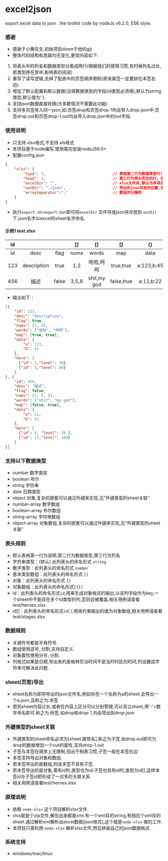 # excel2json
export excel data to json . the toolkit code by nodeJs v6.2.0, ES6 style.
### 感谢
* 感谢于小懒先生,初始项目down于他的[git](https://github.com/koalaylj/xlsx2json)
* 整体代码结构和思路均无变化,更改内容如下:
1. 将表头中的列名和数据类型分离成两行(根据我们的使用习惯,有时候列名过长,若类型掺在其中,影响表的阅读)
2. 重写了读写逻辑,去掉了配表中的页签顺序限制(原来属签一定要排在本签右边).
3. 增加了默认配置和默认数据(没填数据类型的字段(id类型必须填),默认为string类型,默认值为'').
4. 支持json数据直接转换(大多数情况不需要此功能)
5. 支持多页签导入同一json,如:页签drop和页签drop-1均会导入drop.json中.页签drop.out和页签drop-1.out均会导入drop.json中的out字段.

### 使用说明
* 只支持.xlsx格式,不支持.xls格式
* 本项目基于node编写,使用需先安装nodeJS6.0+
* 配置config.json
```json
{
    "xlsx": {
        "type": 2,                              // 表格第二行为数据类型行(基本就用id,number,string,[])
        "head": 3,                              // 第三行为表头所在的行，也是导出json的key。
        "excelDir": "",                         // xlsx文件夹,默认为本项目中的excel文件夹
        "outDir": "./json",                     // 导出的json存放的位置,支持多产出地址用','号分隔
        "arraySeparator":","                    // 数组的分隔符
    }
}
```
* 执行`export.sh/export.bat`即可将`excelDir` 文件导成json并存放到 `outDir` 下.json名字以excel的sheet名字命名.
#### 示例1 test.xlsx
| id   |              |        | []      | []          |   []       | {}           | [{}]                          |
|:----:|:------------:|:------:|:-------:|:-----------:|:----------:|:------------:|:-----------------------------:|
| id   | desc         | flag   | nums    | words       |   map      | data         | hero                          |
| 123  | description  | true   | 1,2     | 哈哈,呵呵     | true,true  | a:123;b:45   | id:2;level:30,id:3;level:80  |
| 456  | 描述          | false  | 3,5,8   | shit,my god | false,true | a:11;b:22    | id:9;level:38,id:17;level:100 |
* 输出如下：

```json
[{
    "id": 123,
    "desc": "description",
    "flag": true,
    "nums": [1, 2],
    "words": ["哈哈", "呵呵"],
    "map": [true, true],
    "data": {
        "a": 123,
        "b": 45
    },
    "hero": [
      {"id": 2,"level": 30},
      {"id": 3,"level": 80}
    ]
}, {
    "id": 456,
    "desc": "描述",
    "flag": false,
    "nums": [3, 5, 8],
    "words": ["shit", "my god"],
    "map": [false, true],
    "data": {
        "a": 11,
        "b": 22
    },
    "hero": [
      {"id": 9, "level": 38 },
      {"id": 17,"level": 100}
    ]
}]
```
### 支持以下数据类型
* number 数字类型
* boolean  布尔
* string 字符串
* date 日期类型
* object 对象,复杂的嵌套可以通过外键来实现,见“外键类型的sheet关联”
* number-array  数字数组
* boolean-array  布尔数组
* string-array  字符串数组
* object-array 对象数组,复杂的嵌套可以通过外键来实现,见“外键类型的sheet关联”

### 表头规则
* 默认表格第一行为说明,第二行为数据类型,第三行为列名
* 字符串类型：(默认) 此列表头的命名形式 `string`
* 数字类型：此列表头的命名形式 `number` 
* 基本类型数组：此列表头的命名形式 `[]`
* 对象：此列表头的命名形式 `{}`
* 对象数组：此列表头的命名形式`[{}]`
* id：此列表头的命名形式`id`,用来生成对象格式的输出,以该列字段作为key,一个sheet中不能存在多个id类型的列,否则会被覆盖,相关用例请查看test/heroes.xlsx
* id[]：此列表头的命名形式`id[]`,用来约束输出的值为对象数组,相关用例请查看test/stages.xlsx

### 数据规则
* 关键符号都是半角符号.
* 数组使用逗号`,`分割,支持自定义.
* 对象属性使用分号`;`分割.
* 列格式如果是日期,导出来的是格林尼治时间不是当时时区的时间,列设置成字符串可解决此问题.

### sheet(页签)导出
* sheet名称为即将导出的json文件名,例如存在一个名称为a的sheet,会导出一个a.json,且称之为:本签
* 若同sheet内容过长,或者在内容上区分可以分别管理,可以另立sheet,用'-'+数字命名即可.称之为:附签.如drop和drop-1,均会导出到drop.json

### 外键类型的sheet关联
* 外键类型的sheet命名必须为[sheet.属性名],称之为子签.如drop.out即可为drop的数据增加一个out的属性.支持drop-1.out 
* 子签与本签在顺序上无限制,但出于制表习惯,子签一般在本签右边
* 本签支持导出对象和数组.
* 若本签导出的是数组,则该本签不具有子签.
* 若本签导出的是对象,需有id列,类型也为id;子签也具有id列,类型为id[].这样本签id与子签id即形成了一对多的关联关系
* 相关用例请查看test/heroes.xlsx

### 原理说明
* 依赖 `node-xlsx` 这个项目解析xlsx文件.
* xlsx就是个zip文件,解压出来都是xml.有一个xml存的string,有相应个xml存的sheet.通过解析xml解析出excel数据(json格式),这个就是`node-xlsx` 做的工作.
* 本项目只需利用 `node-xlsx` 解析xlsx文件,然后拼装自己的json数据格式.

### 系统支持
* windows/mac/linux
